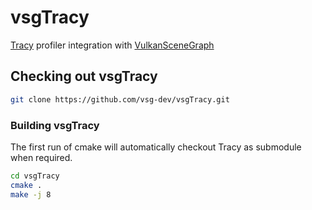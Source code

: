 # vsgTracy

[Tracy](https://github.com/wolfpld/tracy) profiler integration with [VulkanSceneGraph](https://github.com/vsg-dev/VulkanSceneGraph)

## Checking out vsgTracy

~~~ sh
git clone https://github.com/vsg-dev/vsgTracy.git
~~~

### Building vsgTracy

The first run of cmake will automatically checkout Tracy as submodule when required.

~~~ sh
cd vsgTracy
cmake .
make -j 8
~~~

